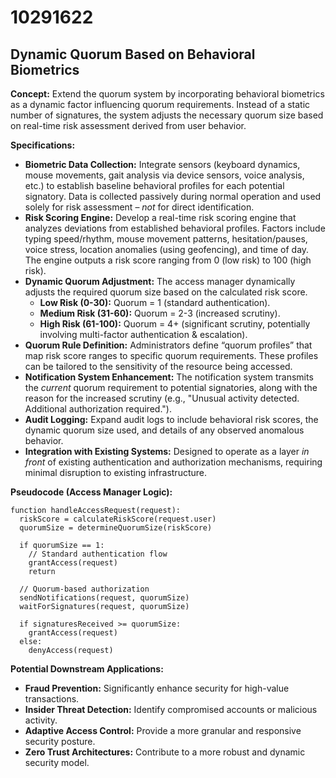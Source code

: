 # 10291622

## Dynamic Quorum Based on Behavioral Biometrics

**Concept:** Extend the quorum system by incorporating behavioral biometrics as a dynamic factor influencing quorum requirements. Instead of a static number of signatures, the system adjusts the necessary quorum size based on real-time risk assessment derived from user behavior.

**Specifications:**

*   **Biometric Data Collection:** Integrate sensors (keyboard dynamics, mouse movements, gait analysis via device sensors, voice analysis, etc.) to establish baseline behavioral profiles for each potential signatory. Data is collected passively during normal operation and used solely for risk assessment – *not* for direct identification.
*   **Risk Scoring Engine:** Develop a real-time risk scoring engine that analyzes deviations from established behavioral profiles. Factors include typing speed/rhythm, mouse movement patterns, hesitation/pauses, voice stress, location anomalies (using geofencing), and time of day. The engine outputs a risk score ranging from 0 (low risk) to 100 (high risk).
*   **Dynamic Quorum Adjustment:** The access manager dynamically adjusts the required quorum size based on the calculated risk score.
    *   **Low Risk (0-30):** Quorum = 1 (standard authentication).
    *   **Medium Risk (31-60):** Quorum = 2-3 (increased scrutiny).
    *   **High Risk (61-100):** Quorum = 4+ (significant scrutiny, potentially involving multi-factor authentication & escalation).
*   **Quorum Rule Definition:**  Administrators define “quorum profiles” that map risk score ranges to specific quorum requirements. These profiles can be tailored to the sensitivity of the resource being accessed.
*   **Notification System Enhancement:** The notification system transmits the *current* quorum requirement to potential signatories, along with the reason for the increased scrutiny (e.g., "Unusual activity detected.  Additional authorization required.").
*   **Audit Logging:** Expand audit logs to include behavioral risk scores, the dynamic quorum size used, and details of any observed anomalous behavior.
*   **Integration with Existing Systems:**  Designed to operate as a layer *in front* of existing authentication and authorization mechanisms, requiring minimal disruption to existing infrastructure.

**Pseudocode (Access Manager Logic):**

```
function handleAccessRequest(request):
  riskScore = calculateRiskScore(request.user)
  quorumSize = determineQuorumSize(riskScore)
  
  if quorumSize == 1:
    // Standard authentication flow
    grantAccess(request)
    return
  
  // Quorum-based authorization
  sendNotifications(request, quorumSize)
  waitForSignatures(request, quorumSize)
  
  if signaturesReceived >= quorumSize:
    grantAccess(request)
  else:
    denyAccess(request)
```

**Potential Downstream Applications:**

*   **Fraud Prevention:** Significantly enhance security for high-value transactions.
*   **Insider Threat Detection:** Identify compromised accounts or malicious activity.
*   **Adaptive Access Control:** Provide a more granular and responsive security posture.
*   **Zero Trust Architectures:** Contribute to a more robust and dynamic security model.